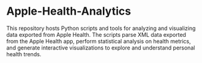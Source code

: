 # Apple-Health-Analytics
This repository hosts Python scripts and tools for analyzing and visualizing data exported from Apple Health. The scripts parse XML data exported from the Apple Health app, perform statistical analysis on health metrics, and generate interactive visualizations to explore and understand personal health trends.
